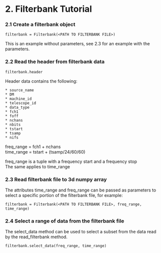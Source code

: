 # 2. Filterbank Tutorial

### 2.1 Create a filterbank object
```
filterbank = Filterbank(<PATH TO FILTERBANK FILE>)
```
This is an example without parameters, see 2.3 for an example with the parameters.
### 2.2 Read the header from filterbank data
```
filterbank.header
```

Header data contains the following:
```
* source_name 
* DM
* machine_id
* telescope_id
* data_type
* fch1
* foff
* nchans
* nbits
* tstart
* tsamp
* nifs
```
freq_range = fch1 + nchans  
time_range = tstart + (tsamp/24/60/60)

freq_range is a tuple with a frequency start and a frequency stop  
The same applies to time_range

### 2.3 Read filterbank file to 3d numpy array
The attributes time_range and freq_range can be passed as parameters to select a specific portion of the filterbank file, for example:  
```
filterbank = Filterbank(<PATH TO FILTERBANK FILE>, freq_range, time_range)
```

### 2.4 Select a range of data from the filterbank file
The select_data method can be used to select a subset from the data read by the read_filterbank method.
```
filterbank.select_data(freq_range, time_range)
```